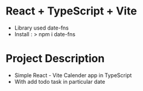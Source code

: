 # React + TypeScript + Vite

- Library used date-fns
- Install : > npm i date-fns

# Project Description

- Simple React - Vite Calender app in TypeScript
- With add todo task in particular date
